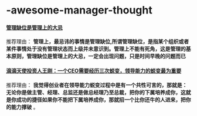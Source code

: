 # -awesome-manager-thought


#### [管理缺位是管理上的大忌](other/README.md)


推荐理由： **管理上，最忌讳的事情是管理缺位,所谓管理缺位，是指某个组织或者某件事情处于没有管理状态而上级并未意识到。管理上不能有死角，这是管理的基本原则，管理缺位是管理上的大忌，一定会出现问题，只是时间早晚的问题而已**


#### [滴滴天使投资人王刚：一个CEO需要经历三次蜕变，领导能力的蜕变最为重要](didi/README.md)


推荐理由： **我觉得创业者在领导能力蜕变过程中是有一个共性可言的，那就是： 无论你是做主管、经理、总监还是做总经理乃至总裁，把你的下属培养成你，这就是你成功的捷径如果你不能把下属培养成你，那就招一个比你还牛的人进来，把你的能力撑破** 。

